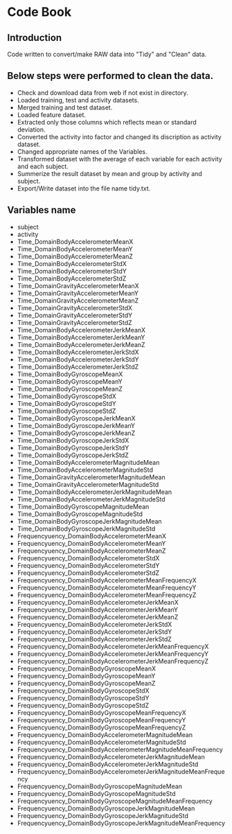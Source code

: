 # Code Book

## Introduction

Code written to convert/make RAW data into "Tidy" and "Clean" data.

## Below steps were performed to clean the data.

* Check and download data from web if not exist in directory.
* Loaded training, test and activity datasets. 
* Merged training and test dataset.
* Loaded feature dataset.
* Extracted only those columns which reflects mean or standard deviation.
* Converted the activity into factor and changed its discription as activity dataset.
* Changed appropriate names of the Variables.
* Transformed dataset with the average of each variable for each activity and each subject.
* Summerize the result dataset by mean and group by activity and subject.
* Export/Write dataset into the file name tidy.txt.

## Variables name

*	subject
*	activity
*	Time_DomainBodyAccelerometerMeanX
*	Time_DomainBodyAccelerometerMeanY
*	Time_DomainBodyAccelerometerMeanZ
*	Time_DomainBodyAccelerometerStdX
*	Time_DomainBodyAccelerometerStdY
*	Time_DomainBodyAccelerometerStdZ
*	Time_DomainGravityAccelerometerMeanX
*	Time_DomainGravityAccelerometerMeanY
*	Time_DomainGravityAccelerometerMeanZ
*	Time_DomainGravityAccelerometerStdX
*	Time_DomainGravityAccelerometerStdY
*	Time_DomainGravityAccelerometerStdZ
*	Time_DomainBodyAccelerometerJerkMeanX
*	Time_DomainBodyAccelerometerJerkMeanY
*	Time_DomainBodyAccelerometerJerkMeanZ
*	Time_DomainBodyAccelerometerJerkStdX
*	Time_DomainBodyAccelerometerJerkStdY
*	Time_DomainBodyAccelerometerJerkStdZ
*	Time_DomainBodyGyroscopeMeanX
*	Time_DomainBodyGyroscopeMeanY
*	Time_DomainBodyGyroscopeMeanZ
*	Time_DomainBodyGyroscopeStdX
*	Time_DomainBodyGyroscopeStdY
*	Time_DomainBodyGyroscopeStdZ
*	Time_DomainBodyGyroscopeJerkMeanX
*	Time_DomainBodyGyroscopeJerkMeanY
*	Time_DomainBodyGyroscopeJerkMeanZ
*	Time_DomainBodyGyroscopeJerkStdX
*	Time_DomainBodyGyroscopeJerkStdY
*	Time_DomainBodyGyroscopeJerkStdZ
*	Time_DomainBodyAccelerometerMagnitudeMean
*	Time_DomainBodyAccelerometerMagnitudeStd
*	Time_DomainGravityAccelerometerMagnitudeMean
*	Time_DomainGravityAccelerometerMagnitudeStd
*	Time_DomainBodyAccelerometerJerkMagnitudeMean
*	Time_DomainBodyAccelerometerJerkMagnitudeStd
*	Time_DomainBodyGyroscopeMagnitudeMean
*	Time_DomainBodyGyroscopeMagnitudeStd
*	Time_DomainBodyGyroscopeJerkMagnitudeMean
*	Time_DomainBodyGyroscopeJerkMagnitudeStd
*	Frequencyuency_DomainBodyAccelerometerMeanX
*	Frequencyuency_DomainBodyAccelerometerMeanY
*	Frequencyuency_DomainBodyAccelerometerMeanZ
*	Frequencyuency_DomainBodyAccelerometerStdX
*	Frequencyuency_DomainBodyAccelerometerStdY
*	Frequencyuency_DomainBodyAccelerometerStdZ
*	Frequencyuency_DomainBodyAccelerometerMeanFrequencyX
*	Frequencyuency_DomainBodyAccelerometerMeanFrequencyY
*	Frequencyuency_DomainBodyAccelerometerMeanFrequencyZ
*	Frequencyuency_DomainBodyAccelerometerJerkMeanX
*	Frequencyuency_DomainBodyAccelerometerJerkMeanY
*	Frequencyuency_DomainBodyAccelerometerJerkMeanZ
*	Frequencyuency_DomainBodyAccelerometerJerkStdX
*	Frequencyuency_DomainBodyAccelerometerJerkStdY
*	Frequencyuency_DomainBodyAccelerometerJerkStdZ
*	Frequencyuency_DomainBodyAccelerometerJerkMeanFrequencyX
*	Frequencyuency_DomainBodyAccelerometerJerkMeanFrequencyY
*	Frequencyuency_DomainBodyAccelerometerJerkMeanFrequencyZ
*	Frequencyuency_DomainBodyGyroscopeMeanX
*	Frequencyuency_DomainBodyGyroscopeMeanY
*	Frequencyuency_DomainBodyGyroscopeMeanZ
*	Frequencyuency_DomainBodyGyroscopeStdX
*	Frequencyuency_DomainBodyGyroscopeStdY
*	Frequencyuency_DomainBodyGyroscopeStdZ
*	Frequencyuency_DomainBodyGyroscopeMeanFrequencyX
*	Frequencyuency_DomainBodyGyroscopeMeanFrequencyY
*	Frequencyuency_DomainBodyGyroscopeMeanFrequencyZ
*	Frequencyuency_DomainBodyAccelerometerMagnitudeMean
*	Frequencyuency_DomainBodyAccelerometerMagnitudeStd
*	Frequencyuency_DomainBodyAccelerometerMagnitudeMeanFrequency
*	Frequencyuency_DomainBodyAccelerometerJerkMagnitudeMean
*	Frequencyuency_DomainBodyAccelerometerJerkMagnitudeStd
*	Frequencyuency_DomainBodyAccelerometerJerkMagnitudeMeanFrequency
*	Frequencyuency_DomainBodyGyroscopeMagnitudeMean
*	Frequencyuency_DomainBodyGyroscopeMagnitudeStd
*	Frequencyuency_DomainBodyGyroscopeMagnitudeMeanFrequency
*	Frequencyuency_DomainBodyGyroscopeJerkMagnitudeMean
*	Frequencyuency_DomainBodyGyroscopeJerkMagnitudeStd
*	Frequencyuency_DomainBodyGyroscopeJerkMagnitudeMeanFrequency



